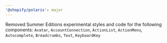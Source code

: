 ```yaml
---
'@shopify/polaris': major
---
```


Removed Summer Editions experimental styles and code for the following components: `Avatar`, `AccountConnection`, `ActionList`, `ActionMenu`, `Autocomplete`, `Breadcrumbs`, `Text`, `KeyboardKey`
